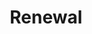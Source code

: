 ---
pid: CH552
title: Renewal
location_transcription: 
zipcode: '30075'
outside_phl: 'Roswell GA '
neighborhood: 
age: '71'
age_range: 70+
instagram: 
image_file_name: CH_552.jpg
proposal_transcription: 
topic: History,Philadelphia,Gentrification
topic_summary: 0, 0, 0
type: Other No Form
keywords_other: population, growth, future, past
credit: Willy E Schotte.us
image_labels: 
twitter: 
facebook: 
permalink: "/monuments/ch552/"
layout: item-page
---